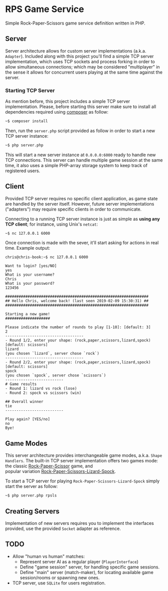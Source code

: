 # RPS Game Service

Simple Rock-Paper-Scissors game service definition written in PHP.

## Server

Server architecture allows for custom server implementations (a.k.a. `Adapter`). Included along with
this project you'll find a simple TCP server implementation, which uses TCP sockets and process
forking in order to allow simultaneous connections; which may be considered "multiplayer" in the sense
it allows for concurrent users playing at the same time against the server.

### Starting TCP Server

As mention before, this project includes a simple TCP server implementation. Please, before
starting this server make sure to install all dependencies required using
[composer](https://getcomposer.org/download/) as follow:

```bash
~$ composer install
```

Then, run the `server.php` script provided as follow in order to start a new TCP server instance:

```bash
~$ php server.php
```

This will start a new server instance at `0.0.0.0:6000` ready to handle new TCP connections. This
server can handle multiple game session at the same time, it also uses a simple PHP-array storage
system to keep track of registered users.

## Client

Provided TCP server requires no specific client application, as game state are handled
by the server itself. However, future server implementations ("adapters") may require specific
clients in order to communicate.

Connecting to a running TCP server instance is just as simple as **using any TCP client**; for
instance, using Unix's ``netcat``:

```bash
~$ nc 127.0.0.1 6000
```

Once connection is made with the sever, it'll start asking for actions in real time. Example output:

```
chris@chris-book:~$ nc 127.0.0.1 6000

Want to login? [yes/NO]
yes
What is your username?
Chris
What is your password?
123456

################################################################
## Hello Chris, welcome back! (last seen 2019-02-09 15:30:31) ##
################################################################

Starting a new game!
####################

Please indicate the number of rounds to play [1-10]: [default: 3]
2
-----------------------------------
- Round 1/2, enter your shape: (rock,paper,scissors,lizard,spock) [default: scissors]
lizard
(you chosen `lizard`, server chose `rock`)
-----------------------------------
- Round 2/2, enter your shape: (rock,paper,scissors,lizard,spock) [default: scissors]
spock
(you chosen `spock`, server chose `scissors`)
--------------------------
# Game results
- Round 1: lizard vs rock (lose)
- Round 2: spock vs scissors (win)

## Overall winner
tie
--------------------------

Play again? [YES/no]
no
Bye!
```

## Game Modes

This server architecture provides interchangeable game modes, a.k.a. `Shape Handlers`.
The built-in TCP server implementation offers two games mode:
the classic [Rock-Paper-Scissor](https://en.wikipedia.org/wiki/Rock%E2%80%93paper%E2%80%93scissors) game, and    
popular variation [Rock-Paper-Scissors-Lizard-Spock](http://www.samkass.com/theories/RPSSL.html).

To start a TCP server for playing `Rock-Paper-Scissors-Lizard-Spock` simply start the server as follow:

```bash
~$ php server.php rpsls
```

## Creating Servers

Implementation of new servers requires you to implement the interfaces provided, use the provided
`Socket` adapter as reference.

## TODO

- Allow "human vs human" matches:
  - Represent server AI as a regular player (`PlayerInterface`)
  - Define "game session" server, for handling specific game sessions.
  - Define "main" server (match-maker), for locating available game session/rooms or spawning new ones.
- TCP server, use `SQLite` for users registration.
